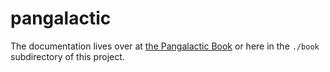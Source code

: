 # pangalactic

The documentation lives over at [the Pangalactic Book](https://nejucomo.github.io/pangalactic) or here in the `./book` subdirectory of this project.

